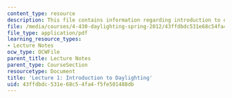 ```yaml
---
content_type: resource
description: This file contains information regarding introduction to daylighting.
file: /media/courses/4-430-daylighting-spring-2012/43ffdbdc531e68c54fa4f5fe501488db_MIT4_430S12_lec01.pdf
file_type: application/pdf
learning_resource_types:
- Lecture Notes
ocw_type: OCWFile
parent_title: Lecture Notes
parent_type: CourseSection
resourcetype: Document
title: 'Lecture 1: Introduction to Daylighting'
uid: 43ffdbdc-531e-68c5-4fa4-f5fe501488db
---
```

